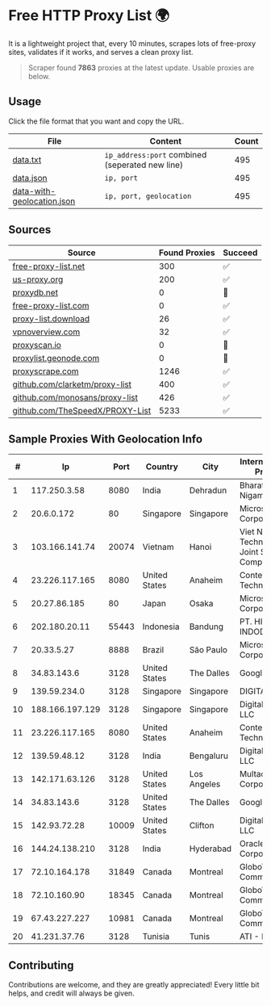 
# Free HTTP Proxy List 🌍

It is a lightweight project that, every 10 minutes, scrapes lots of free-proxy sites, validates if it works, and serves a clean proxy list.


> Scraper found **7863** proxies at the latest update. Usable proxies are below.

## Usage

Click the file format that you want and copy the URL.


|File|Content|Count|
|----|-------|-----|
|[data.txt](https://raw.githubusercontent.com/themiralay/Proxy-List-World/master/data.txt)|`ip_address:port` combined (seperated new line)|495|
|[data.json](https://raw.githubusercontent.com/themiralay/Proxy-List-World/master/data.json)|`ip, port`|495|
|[data-with-geolocation.json](https://raw.githubusercontent.com/themiralay/Proxy-List-World/master/data-with-geolocation.json)|`ip, port, geolocation`|495|

## Sources

|Source|Found Proxies|Succeed|
|------|-------------|-------|
|[free-proxy-list.net](https://free-proxy-list.net)|300|✅|
|[us-proxy.org](https://www.us-proxy.org)|200|✅|
|[proxydb.net](http://proxydb.net)|0|🚫|
|[free-proxy-list.com](https://free-proxy-list.com/?page=&port=&type%5B%5D=http&type%5B%5D=https&up_time=0&search=Search)|0|✅|
|[proxy-list.download](https://www.proxy-list.download/HTTP)|26|✅|
|[vpnoverview.com](https://vpnoverview.com/privacy/anonymous-browsing/free-proxy-servers)|32|✅|
|[proxyscan.io](https://www.proxyscan.io)|0|🚫|
|[proxylist.geonode.com](https://proxylist.geonode.com/api/proxy-list?limit=300&page=1&sort_by=lastChecked&sort_type=desc&protocols=http,https)|0|🚫|
|[proxyscrape.com](https://api.proxyscrape.com/v2/?request=displayproxies&protocol=http&timeout=10000&country=all&ssl=all&anonymity=all)|1246|✅|
|[github.com/clarketm/proxy-list](https://raw.githubusercontent.com/clarketm/proxy-list/master/proxy-list-raw.txt)|400|✅|
|[github.com/monosans/proxy-list](https://raw.githubusercontent.com/monosans/proxy-list/main/proxies/http.txt)|426|✅|
|[github.com/TheSpeedX/PROXY-List](https://raw.githubusercontent.com/TheSpeedX/PROXY-List/master/http.txt)|5233|✅|


## Sample Proxies With Geolocation Info

|#|Ip|Port|Country|City|Internet Service Provider|
|-|--|----|-------|----|-------------------------|
|1|117.250.3.58|8080|India|Dehradun|Bharat Sanchar Nigam Ltd|
|2|20.6.0.172|80|Singapore|Singapore|Microsoft Corporation|
|3|103.166.141.74|20074|Vietnam|Hanoi|Viet NAM Cloud Technology Joint Stock Company|
|4|23.226.117.165|8080|United States|Anaheim|ContentKeeper Technologies|
|5|20.27.86.185|80|Japan|Osaka|Microsoft Corporation|
|6|202.180.20.11|55443|Indonesia|Bandung|PT. HIPERNET INDODATA|
|7|20.33.5.27|8888|Brazil|São Paulo|Microsoft Corporation|
|8|34.83.143.6|3128|United States|The Dalles|Google LLC|
|9|139.59.234.0|3128|Singapore|Singapore|DIGITALOCEAN|
|10|188.166.197.129|3128|Singapore|Singapore|DigitalOcean, LLC|
|11|23.226.117.165|8080|United States|Anaheim|ContentKeeper Technologies|
|12|139.59.48.12|3128|India|Bengaluru|DigitalOcean, LLC|
|13|142.171.63.126|3128|United States|Los Angeles|Multacom Corporation|
|14|34.83.143.6|3128|United States|The Dalles|Google LLC|
|15|142.93.72.28|10009|United States|Clifton|DigitalOcean, LLC|
|16|144.24.138.210|3128|India|Hyderabad|Oracle Corporation|
|17|72.10.164.178|31849|Canada|Montreal|GloboTech Communications|
|18|72.10.160.90|18345|Canada|Montreal|GloboTech Communications|
|19|67.43.227.227|10981|Canada|Montreal|GloboTech Communications|
|20|41.231.37.76|3128|Tunisia|Tunis|ATI - ISP|



## Contributing

Contributions are welcome, and they are greatly appreciated! Every
little bit helps, and credit will always be given.

